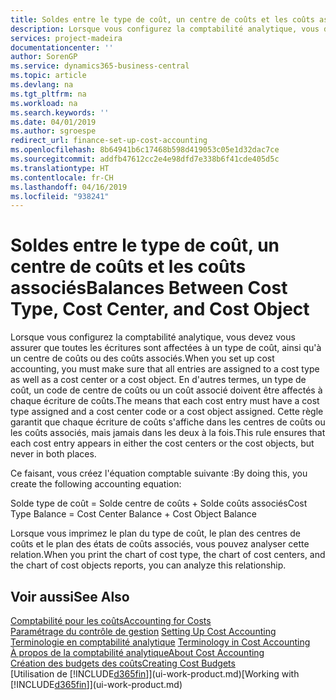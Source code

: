 ```yaml
---
title: Soldes entre le type de coût, un centre de coûts et les coûts associés | Microsoft Docs
description: Lorsque vous configurez la comptabilité analytique, vous devez vous assurer que toutes les écritures sont affectées à un type de coût, ainsi qu'à un centre de coûts ou des coûts associés. En d'autres termes, un type de coût, un code de centre de coûts ou un coût associé doivent être affectés à chaque écriture de coûts. Cette règle garantit que chaque écriture de coûts s'affiche dans les centres de coûts ou les coûts associés, mais jamais dans les deux à la fois.
services: project-madeira
documentationcenter: ''
author: SorenGP
ms.service: dynamics365-business-central
ms.topic: article
ms.devlang: na
ms.tgt_pltfrm: na
ms.workload: na
ms.search.keywords: ''
ms.date: 04/01/2019
ms.author: sgroespe
redirect_url: finance-set-up-cost-accounting
ms.openlocfilehash: 8b64941b6c17468b598d419053c05e1d32dac7ce
ms.sourcegitcommit: addfb47612cc2e4e98dfd7e338b6f41cde405d5c
ms.translationtype: HT
ms.contentlocale: fr-CH
ms.lasthandoff: 04/16/2019
ms.locfileid: "938241"
---
```

# <a name="balances-between-cost-type-cost-center-and-cost-object"></a><span data-ttu-id="de4ea-105">Soldes entre le type de coût, un centre de coûts et les coûts associés</span><span class="sxs-lookup"><span data-stu-id="de4ea-105">Balances Between Cost Type, Cost Center, and Cost Object</span></span>
<span data-ttu-id="de4ea-106">Lorsque vous configurez la comptabilité analytique, vous devez vous assurer que toutes les écritures sont affectées à un type de coût, ainsi qu'à un centre de coûts ou des coûts associés.</span><span class="sxs-lookup"><span data-stu-id="de4ea-106">When you set up cost accounting, you must make sure that all entries are assigned to a cost type as well as a cost center or a cost object.</span></span> <span data-ttu-id="de4ea-107">En d'autres termes, un type de coût, un code de centre de coûts ou un coût associé doivent être affectés à chaque écriture de coûts.</span><span class="sxs-lookup"><span data-stu-id="de4ea-107">The means that each cost entry must have a cost type assigned and a cost center code or a cost object assigned.</span></span> <span data-ttu-id="de4ea-108">Cette règle garantit que chaque écriture de coûts s'affiche dans les centres de coûts ou les coûts associés, mais jamais dans les deux à la fois.</span><span class="sxs-lookup"><span data-stu-id="de4ea-108">This rule ensures that each cost entry appears in either the cost centers or the cost objects, but never in both places.</span></span>  

 <span data-ttu-id="de4ea-109">Ce faisant, vous créez l'équation comptable suivante :</span><span class="sxs-lookup"><span data-stu-id="de4ea-109">By doing this, you create the following accounting equation:</span></span>  

 <span data-ttu-id="de4ea-110">Solde type de coût = Solde centre de coûts + Solde coûts associés</span><span class="sxs-lookup"><span data-stu-id="de4ea-110">Cost Type Balance = Cost Center Balance + Cost Object Balance</span></span>  

 <span data-ttu-id="de4ea-111">Lorsque vous imprimez le plan du type de coût, le plan des centres de coûts et le plan des états de coûts associés, vous pouvez analyser cette relation.</span><span class="sxs-lookup"><span data-stu-id="de4ea-111">When you print the chart of cost type, the chart of cost centers, and the chart of cost objects reports, you can analyze this relationship.</span></span>  

## <a name="see-also"></a><span data-ttu-id="de4ea-112">Voir aussi</span><span class="sxs-lookup"><span data-stu-id="de4ea-112">See Also</span></span>  
[<span data-ttu-id="de4ea-113">Comptabilité pour les coûts</span><span class="sxs-lookup"><span data-stu-id="de4ea-113">Accounting for Costs</span></span>](finance-manage-cost-accounting.md)  
 <span data-ttu-id="de4ea-114">[Paramétrage du contrôle de gestion](finance-set-up-cost-accounting.md) </span><span class="sxs-lookup"><span data-stu-id="de4ea-114">[Setting Up Cost Accounting](finance-set-up-cost-accounting.md) </span></span>  
 <span data-ttu-id="de4ea-115">[Terminologie en comptabilité analytique](finance-terminology-in-cost-accounting.md) </span><span class="sxs-lookup"><span data-stu-id="de4ea-115">[Terminology in Cost Accounting](finance-terminology-in-cost-accounting.md) </span></span>  
 [<span data-ttu-id="de4ea-116">À propos de la comptabilité analytique</span><span class="sxs-lookup"><span data-stu-id="de4ea-116">About Cost Accounting</span></span>](finance-about-cost-accounting.md)  
 [<span data-ttu-id="de4ea-117">Création des budgets des coûts</span><span class="sxs-lookup"><span data-stu-id="de4ea-117">Creating Cost Budgets</span></span>](finance-create-cost-budgets.md)  
 <span data-ttu-id="de4ea-118">[Utilisation de [!INCLUDE[d365fin](includes/d365fin_md.md)]](ui-work-product.md)</span><span class="sxs-lookup"><span data-stu-id="de4ea-118">[Working with [!INCLUDE[d365fin](includes/d365fin_md.md)]](ui-work-product.md)</span></span>
